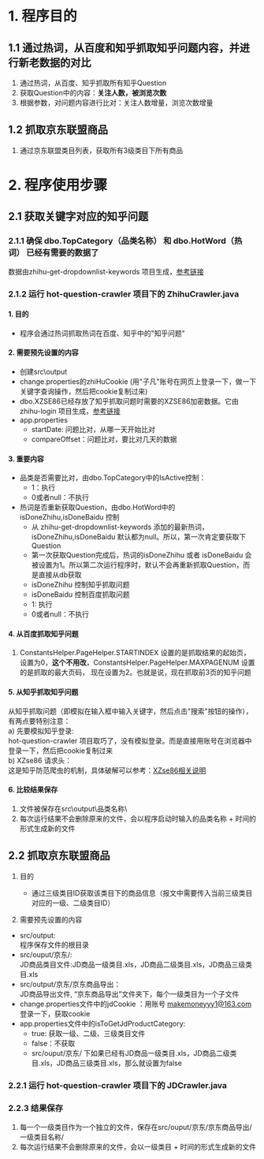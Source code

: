 # 1. 程序目的
## 1.1 通过热词，从百度和知乎抓取知乎问题内容，并进行新老数据的对比
1. 通过热词，从百度、知乎抓取所有知乎Question
2. 获取Question中的内容：**关注人数，被浏览次数**
3. 根据参数，对问题内容进行比对：关注人数增量，浏览次数增量

## 1.2 抓取京东联盟商品
1. 通过京东联盟类目列表，获取所有3级类目下所有商品

# 2. 程序使用步骤
## 2.1 获取关键字对应的知乎问题

### 2.1.1 确保 dbo.TopCategory（品类名称） 和 dbo.HotWord（热词） 已经有需要的数据了
数据由zhihu-get-dropdownlist-keywords 项目生成，[参考链接](https://github.com/monalisali/zhihu-get-dropdownlist-keywords/blob/main/README.md)


### 2.1.2 运行 hot-question-crawler 项目下的 ZhihuCrawler.java
#### 1. 目的
   * 程序会通过热词抓取热词在百度、知乎中的"知乎问题"
   
#### 2. 需要预先设置的内容
   * 创建src\output
   * change.properties的zhiHuCookie (用"子凡"账号在网页上登录一下，做一下关键字查询操作，然后把cookie复制过来)
   * dbo.XZSE86已经存放了知乎抓取问题时需要的XZSE86加密数据。它由zhihu-login 项目生成，[参考链接](https://github.com/monalisali/zhihu-login/blob/master/%E9%87%8D%E8%A6%81%E4%BA%8B%E9%A1%B9.md)
   * app.properties
      * startDate: 问题比对，从哪一天开始比对
      * compareOffset：问题比对，要比对几天的数据
      
#### 3. 重要内容
   * 品类是否需要比对，由dbo.TopCategory中的IsActive控制：
     * 1：执行
     * 0或者null：不执行
   * 热词是否重新获取Question，由dbo.HotWord中的 isDoneZhihu,isDoneBaidu 控制
      * 从 zhihu-get-dropdownlist-keywords 添加的最新热词，isDoneZhihu,isDoneBaidu 默认都为null。所以，第一次肯定要获取下Question
      * 第一次获取Question完成后，热词的isDoneZhihu 或者 isDoneBaidu 会被设置为1。所以第二次运行程序时，默认不会再重新抓取Question，而是直接从db获取
      * isDoneZhihu 控制知乎抓取问题
      * isDoneBaidu 控制百度抓取问题
      * 1: 执行
      * 0或者null：不执行
   

#### 4. 从百度抓取知乎问题
1. ConstantsHelper.PageHelper.STARTINDEX 设置的是抓取结果的起始页，设置为0，**这个不用改**，ConstantsHelper.PageHelper.MAXPAGENUM 设置的是抓取的最大页码，
现在设置为2。也就是说，现在抓取前3页的知乎问题

#### 5. 从知乎抓取知乎问题
从知乎抓取问题（即模拟在输入框中输入关键字，然后点击"搜索"按钮的操作），有两点要特别注意：<br>
a) 先要模拟知乎登录: <br>
   hot-question-crawler 项目取巧了，没有模拟登录。而是直接用账号在浏览器中登录一下，然后把cookie复制过来 <br>
b) XZse86 请求头：<br>
   这是知乎防范爬虫的机制，具体破解可以参考：[XZse86相关说明](https://github.com/monalisali/zhihu-login/blob/master/%E9%87%8D%E8%A6%81%E4%BA%8B%E9%A1%B9.md)


#### 6. 比较结果保存
1. 文件被保存在src\output\品类名称\
2. 每次运行结果不会删除原来的文件，会以程序启动时输入的品类名称 + 时间的形式生成新的文件


## 2.2 抓取京东联盟商品
1. 目的
   * 通过三级类目ID获取该类目下的商品信息（报文中需要传入当前三级类目对应的一级、二级类目ID）
   
2. 需要预先设置的内容
  * src/output: <br>
    程序保存文件的根目录
  * src/ouput/京东/: <br>
    JD商品类目文件:JD商品一级类目.xls，JD商品二级类目.xls，JD商品三级类目.xls
  * src/output/京东/京东商品导出：<br>
    JD商品导出文件, “京东商品导出”文件夹下，每个一级类目为一个子文件
  * change.properties文件中的jdCookie ：用账号 makemoneyyy1@163.com 登录一下，获取cookie
  * app.properties文件中的isToGetJdProductCategory:<br>
    * true: 获取一级、二级、三级类目文件
    * false：不获取
    * src/ouput/京东/ 下如果已经有JD商品一级类目.xls，JD商品二级类目.xls，JD商品三级类目.xls，那么就设置为false
 
### 2.2.1 运行 hot-question-crawler 项目下的 JDCrawler.java

### 2.2.3 结果保存
1. 每一个一级类目作为一个独立的文件，保存在src/ouput/京东/京东商品导出/一级类目名称/
2. 每次运行结果不会删除原来的文件，会以一级类目 + 时间的形式生成新的文件

